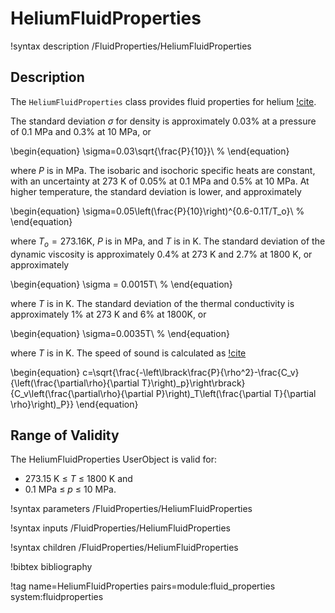 # HeliumFluidProperties

!syntax description /FluidProperties/HeliumFluidProperties

## Description

The `HeliumFluidProperties` class provides fluid properties for helium
[!cite](petersen).

The standard deviation $\sigma$ for density is approximately 0.03% at a pressure
of 0.1 MPa and 0.3% at 10 MPa, or

\begin{equation}
\sigma=0.03\sqrt{\frac{P}{10}}\ \%
\end{equation}

where $P$ is in MPa. The isobaric and isochoric specific heats are constant,
with an uncertainty at 273 K of 0.05% at 0.1 MPa
and 0.5% at 10 MPa. At higher temperature, the standard deviation is lower, and
approximately

\begin{equation}
\sigma=0.05\left(\frac{P}{10}\right)^{0.6-0.1T/T_o}\ \%
\end{equation}

where $T_o=273.16$K, $P$ is in MPa, and $T$ is in K.
The standard deviation of the dynamic viscosity is approximately 0.4% at
273 K and 2.7% at 1800 K, or approximately

\begin{equation}
\sigma = 0.0015T\ \%
\end{equation}

where $T$ is in K. The standard deviation of the thermal conductivity is
approximately 1% at 273 K and 6% at 1800K, or

\begin{equation}
\sigma=0.0035T\ \%
\end{equation}

where $T$ is in K. The speed of sound is calculated as [!cite](harlow)

\begin{equation}
c=\sqrt{\frac{-\left\lbrack\frac{P}{\rho^2}-\frac{C_v}{\left(\frac{\partial\rho}{\partial T}\right)_p}\right\rbrack}{C_v\left(\frac{\partial\rho}{\partial P}\right)_T\left(\frac{\partial T}{\partial \rho}\right)_P}}
\end{equation}

## Range of Validity

The HeliumFluidProperties UserObject is valid for:

- 273.15 K $\le$ $T$ $\le$ 1800 K and
- 0.1 MPa $\le$ $p$ $\le$ 10 MPa.

!syntax parameters /FluidProperties/HeliumFluidProperties

!syntax inputs /FluidProperties/HeliumFluidProperties

!syntax children /FluidProperties/HeliumFluidProperties

!bibtex bibliography

!tag name=HeliumFluidProperties pairs=module:fluid_properties system:fluidproperties
